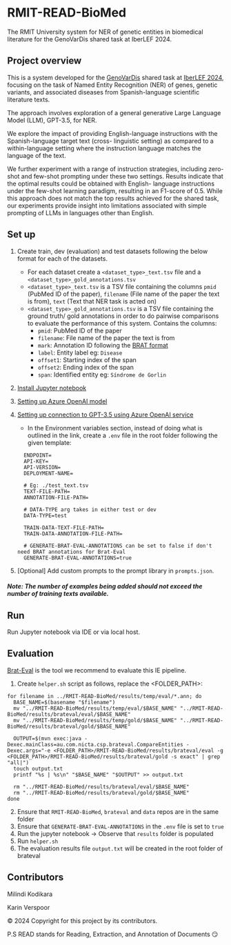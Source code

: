 # RMIT-READ-BioMed
The RMIT University system for NER of genetic entities in biomedical literature for the GenoVarDis shared task at IberLEF 2024.

## Project overview
This is a system developed for the [GenoVarDis](https://codalab.lisn.upsaclay.fr/competitions/17733) shared task at [IberLEF 2024](https://sites.google.com/view/iberlef-2024/home),
focusing on the task of Named Entity Recognition (NER) of genes, genetic variants, and associated diseases from
Spanish-language scientific literature texts.

The approach involves exploration of a general generative Large Language Model (LLM), GPT-3.5, for NER.

We explore the impact of providing English-language instructions with the Spanish-language target text (cross-
linguistic setting) as compared to a within-language setting where the instruction language matches the language
of the text. 

We further experiment with a range of instruction strategies, including zero-shot and few-shot
prompting under these two settings. Results indicate that the optimal results could be obtained with English-
language instructions under the few-shot learning paradigm, resulting in an F1-score of 0.5. While this approach
does not match the top results achieved for the shared task, our experiments provide insight into limitations
associated with simple prompting of LLMs in languages other than English.

## Set up
1. Create train, dev (evaluation) and test datasets following the below format for each of the datasets.

    - For each dataset create a `<dataset_type>_text.tsv` file and a `<dataset_type>_gold_annotations.tsv`
    - `<dataset_type>_text.tsv` is a TSV file containing the columns `pmid` (PubMed ID of the paper), `filename` (File name of the paper the text is from), `text` (Text that NER task is acted on)
    - `<dataset_type>_gold_annotations.tsv` is a TSV file containing the ground truth/ gold annotations in order to do pairwise comparisons to evaluate the performance of this system. Contains the columns:
      - `pmid`: PubMed ID of the paper
      - `filename`: File name of the paper the text is from
      - `mark`: Annotation ID following the [BRAT format](https://brat.nlplab.org/standoff.html)
      - `label`: Entity label eg: `Disease`
      - `offset1`: Starting index of the span
      - `offset2`: Ending index of the span
      - `span`: Identified entity eg: `Síndrome de Gorlin` 
      

2. [Install Jupyter notebook](https://jupyter.org/install) 


3. [Setting up Azure OpenAI model](https://learn.microsoft.com/en-us/azure/ai-services/openai/how-to/working-with-models?tabs=powershell#model-updates)


4. [Setting up connection to GPT-3.5 using Azure OpenAI service](https://learn.microsoft.com/en-us/azure/ai-services/openai/quickstart?tabs=command-line%2Cpython-new&pivots=programming-language-python)
   - In the Environment variables section, instead of doing what is outlined in the link, create a `.env` file in the root folder following the given template:
    ```
      ENDPOINT=
      API-KEY=
      API-VERSION=
      DEPLOYMENT-NAME=

      # Eg: ./test_text.tsv
      TEXT-FILE-PATH=
      ANNOTATION-FILE-PATH=

      # DATA-TYPE arg takes in either test or dev
      DATA-TYPE=test

      TRAIN-DATA-TEXT-FILE-PATH=
      TRAIN-DATA-ANNOTATION-FILE-PATH=

      # GENERATE-BRAT-EVAL-ANNOTATIONS can be set to false if don't need BRAT annotations for Brat-Eval
      GENERATE-BRAT-EVAL-ANNOTATIONS=true
    ```


5. \[Optional] Add custom prompts to the prompt library in `prompts.json`.
   
##### Note: The number of examples being added should not exceed the number of training texts available. 
    
## Run 
Run Jupyter notebook via IDE or via local host.

## Evaluation
[Brat-Eval](https://github.com/READ-BioMed/brateval) is the tool we recommend to evaluate this IE pipeline. 

1. Create `helper.sh` script as follows, replace the <FOLDER_PATH>:
````
for filename in ../RMIT-READ-BioMed/results/temp/eval/*.ann; do
  BASE_NAME=$(basename "$filename")
  mv "../RMIT-READ-BioMed/results/temp/eval/$BASE_NAME" "../RMIT-READ-BioMed/results/brateval/eval/$BASE_NAME"
  mv "../RMIT-READ-BioMed/results/temp/gold/$BASE_NAME" "../RMIT-READ-BioMed/results/brateval/gold/$BASE_NAME"

  OUTPUT=$(mvn exec:java -Dexec.mainClass=au.com.nicta.csp.brateval.CompareEntities -Dexec.args="-e <FOLDER_PATH>/RMIT-READ-BioMed/results/brateval/eval -g <FOLDER_PATH>/RMIT-READ-BioMed/results/brateval/gold -s exact" | grep "all|")
  touch output.txt
  printf "%s | %s\n" "$BASE_NAME" "$OUTPUT" >> output.txt

  rm "../RMIT-READ-BioMed/results/brateval/eval/$BASE_NAME"
  rm "../RMIT-READ-BioMed/results/brateval/gold/$BASE_NAME"
done
````

2. Ensure that `RMIT-READ-BioMed`, `brateval` and `data` repos are in the same folder
3. Ensure that `GENERATE-BRAT-EVAL-ANNOTATIONS` in the `.env` file is set to `true`
4. Run the jupyter notebook -> Observe that `results` folder is populated
5. Run `helper.sh`
6. The evaluation results file `output.txt` will be created in the root folder of brateval

## Contributors
Milindi Kodikara

Karin Verspoor

&copy; 2024 Copyright for this project by its contributors.

P.S READ stands for Reading, Extraction, and Annotation of Documents 😏
